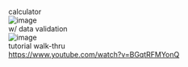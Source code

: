 calculator <br>
![image](https://github.com/user-attachments/assets/f772e65e-3a31-4f99-a842-42c39772725c)
<br>
w/ data validation <br>
![image](https://github.com/user-attachments/assets/d6c76afa-58f0-4c72-9a65-21394cac9557)
<br>
tutorial walk-thru <br>
https://www.youtube.com/watch?v=BGqtRFMYonQ
